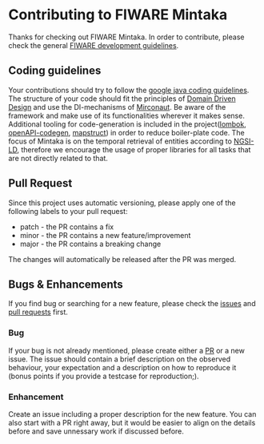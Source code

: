 # Contributing to FIWARE Mintaka

Thanks for checking out FIWARE Mintaka. In order to contribute, please check the general [FIWARE development guidelines](https://fiware-requirements.readthedocs.io/en/latest/lifecycle/index.html).

## Coding guidelines

Your contributions should try to follow the [google java coding guidelines](https://google.github.io/styleguide/javaguide.html). The structure of your 
code should fit the principles of [Domain Driven Design](https://martinfowler.com/bliki/DomainDrivenDesign.html) and use the DI-mechanisms of 
[Mirconaut](https://docs.micronaut.io/2.1.3/guide/index.html). Be aware of the framework and make use of its functionalities wherever it makes sense.
Additional tooling for code-generation is included in the project([lombok](https://projectlombok.org/), [openAPI-codegen](https://github.com/kokuwaio/micronaut-openapi-codegen),
[mapstruct](https://mapstruct.org/)) in order to reduce boiler-plate code. The focus of Mintaka is on the temporal retrieval of entities according to 
[NGSI-LD](https://www.etsi.org/deliver/etsi_gs/CIM/001_099/009/01.03.01_60/gs_cim009v010301p.pdf), therefore we encourage the usage of proper 
libraries for all tasks that are not directly related to that.


## Pull Request

Since this project uses automatic versioning, please apply one of the following labels to your pull request:
* patch - the PR contains a fix
* minor - the PR contains a new feature/improvement
* major - the PR contains a breaking change

The changes will automatically be released after the PR was merged.

## Bugs & Enhancements

If you find bug or searching for a new feature, please check the [issues](https://github.com/FIWARE/mintaka/issues) and [pull requests](https://github.com/FIWARE/mintaka/pulls)
first.

### Bug 

If your bug is not already mentioned, please create either a [PR](#pull-request) or a new issue. The issue should contain a brief description on the
observed behaviour, your expectation and a description on how to reproduce it (bonus points if you provide a testcase for reproduction;).

### Enhancement

Create an issue including a proper description for the new feature. You can also start with a PR right away, but it would be easier to align on the details
before and  save unnessary work if discussed before.
